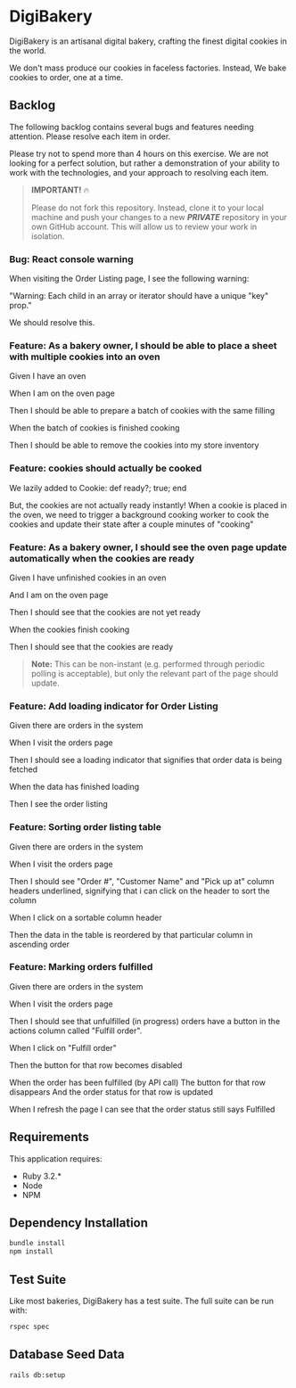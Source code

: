 # DigiBakery

DigiBakery is an artisanal digital bakery, crafting the finest digital cookies in the world.

We don't mass produce our cookies in faceless factories. Instead, We bake cookies to order, one at a time.

## Backlog

The following backlog contains several bugs and features needing attention. Please resolve each item in order.

Please try not to spend more than 4 hours on this exercise. We are not looking for a perfect solution, but rather a demonstration of your ability to work with the technologies, and your approach to resolving each item.

> **IMPORTANT!** 🔥
>
> Please do not fork this repository. Instead, clone it to your local machine and push your changes to a new **_PRIVATE_** repository in your own GitHub account. This will allow us to review your work in isolation.

### Bug: React console warning

When visiting the Order Listing page, I see the following warning:

"Warning: Each child in an array or iterator should have a unique "key" prop."

We should resolve this.

### Feature: As a bakery owner, I should be able to place a sheet with multiple cookies into an oven

Given I have an oven

When I am on the oven page

Then I should be able to prepare a batch of cookies with the same filling

When the batch of cookies is finished cooking

Then I should be able to remove the cookies into my store inventory

### Feature: cookies should actually be cooked

We lazily added to Cookie: def ready?; true; end

But, the cookies are not actually ready instantly! When a cookie is placed in the oven, we need to trigger a background cooking worker to cook the cookies and update their state after a couple minutes of "cooking"

### Feature: As a bakery owner, I should see the oven page update automatically when the cookies are ready

Given I have unfinished cookies in an oven

And I am on the oven page

Then I should see that the cookies are not yet ready

When the cookies finish cooking

Then I should see that the cookies are ready

> **Note:** This can be non-instant (e.g. performed through periodic polling is acceptable), but only the relevant part of the page should update.

### Feature: Add loading indicator for Order Listing

Given there are orders in the system

When I visit the orders page

Then I should see a loading indicator that signifies that order data is being fetched

When the data has finished loading

Then I see the order listing

### Feature: Sorting order listing table

Given there are orders in the system

When I visit the orders page

Then I should see "Order #", "Customer Name" and "Pick up at" column headers underlined, signifying that i can click on the header to sort the column

When I click on a sortable column header

Then the data in the table is reordered by that particular column in ascending order

### Feature: Marking orders fulfilled

Given there are orders in the system

When I visit the orders page

Then I should see that unfulfilled (in progress) orders have a button in the actions column called "Fulfill order".

When I click on "Fulfill order"

Then the button for that row becomes disabled

When the order has been fulfilled (by API call)
The button for that row disappears
And the order status for that row is updated

When I refresh the page
I can see that the order status still says Fulfilled

## Requirements

This application requires:

- Ruby 3.2.*
- Node
- NPM

## Dependency Installation

```bash
bundle install
npm install
```

## Test Suite

Like most bakeries, DigiBakery has a test suite. The full suite can be run with:

```bash
rspec spec
```

## Database Seed Data

```bash
rails db:setup
```
